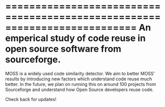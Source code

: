 ==========================================================================
An emperical study of code reuse in open source software from sourceforge.
==========================================================================

MOSS is a widely used code similarity detector. We aim to better MOSS' results
by introducing new factors which understand code reuse much better. In the
future, we plan on running this on around 100 projects from Sourceforge and 
understand how Open Source developers reuse code.

Check back for updates!
